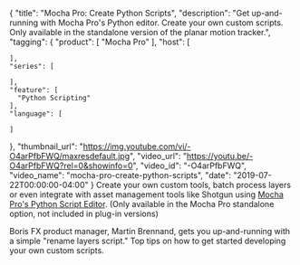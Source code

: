 {
  "title": "Mocha Pro: Create Python Scripts",
  "description": "Get up-and-running with Mocha Pro's Python editor. Create your own custom scripts. Only available in the standalone version of the planar motion tracker.",
  "tagging": {
    "product": [
      "Mocha Pro"
    ],
    "host": [

    ],
    "series": [

    ],
    "feature": [
      "Python Scripting"
    ],
    "language": [

    ]
  },
  "thumbnail_url": "https://img.youtube.com/vi/-O4arPfbFWQ/maxresdefault.jpg",
  "video_url": "https://youtu.be/-O4arPfbFWQ?rel=0&showinfo=0",
  "video_id": "-O4arPfbFWQ",
  "video_name": "mocha-pro-create-python-scripts",
  "date": "2019-07-22T00:00:00-04:00"
}
Create your own custom tools, batch process layers or even integrate with asset management tools like Shotgun using [Mocha Pro's Python Script Editor](https://borisfx.com/support/documentation/mocha/python/ "Mocha Pro Python Documentation"). (Only available in the Mocha Pro standalone option, not included in plug-in versions)

Boris FX product manager, Martin Brennand, gets you up-and-running with a simple "rename layers script." Top tips on how to get started developing your own custom scripts.
